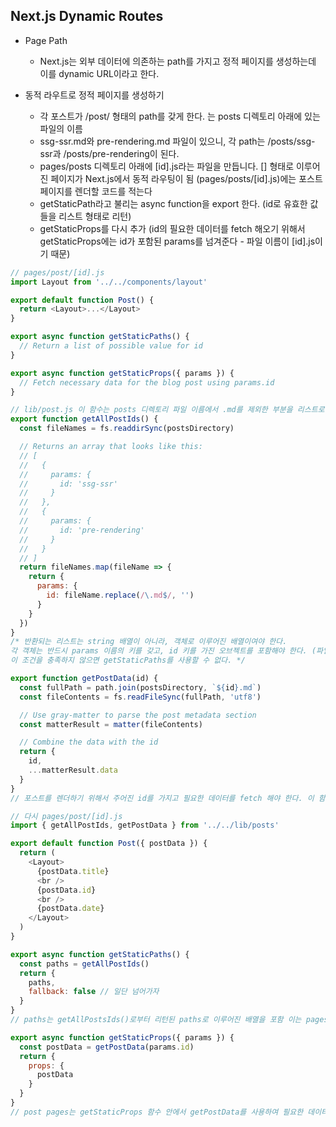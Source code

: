 ## Next.js Dynamic Routes

- Page Path

  - Next.js는 외부 데이터에 의존하는 path를 가지고 정적 페이지를 생성하는데 이를 dynamic URL이라고 한다.

- 동적 라우트로 정적 페이지를 생성하기
  - 각 포스트가 /post/<id> 형태의 path를 갖게 한다. <id>는 posts 디렉토리 아래에 있는 파일의 이름
  - ssg-ssr.md와 pre-rendering.md 파일이 있으니, 각 path는 /posts/ssg-ssr과 /posts/pre-rendering이 된다.
  - pages/posts 디렉토리 아래에 [id].js라는 파일을 만듭니다. [] 형태로 이루어진 페이지가 Next.js에서 동적 라우팅이 됨 (pages/posts/[id].js)에는 포스트 페이지를 렌더할 코드를 적는다
  - getStaticPath라고 불리는 async function을 export 한다. (id로 유효한 값들을 리스트 형태로 리턴)
  - getStaticProps를 다시 추가 (id의 필요한 데이터를 fetch 해오기 위해서 getStaticProps에는 id가 포함된 params를 넘겨준다 - 파일 이름이 [id].js이기 때문)

```Javascript
// pages/post/[id].js
import Layout from '../../components/layout'

export default function Post() {
  return <Layout>...</Layout>
}

export async function getStaticPaths() {
  // Return a list of possible value for id
}

export async function getStaticProps({ params }) {
  // Fetch necessary data for the blog post using params.id
}

// lib/post.js 이 함수는 posts 디렉토리 파일 이름에서 .md를 제외한 부분을 리스트로 반환한다.
export function getAllPostIds() {
  const fileNames = fs.readdirSync(postsDirectory)

  // Returns an array that looks like this:
  // [
  //   {
  //     params: {
  //       id: 'ssg-ssr'
  //     }
  //   },
  //   {
  //     params: {
  //       id: 'pre-rendering'
  //     }
  //   }
  // ]
  return fileNames.map(fileName => {
    return {
      params: {
        id: fileName.replace(/\.md$/, '')
      }
    }
  })
}
/* 반환되는 리스트는 string 배열이 아니라, 객체로 이루어진 배열이여야 한다.
각 객체는 반드시 params 이름의 키를 갖고, id 키를 가진 오브젝트를 포함해야 한다. (파일 이름이 [id]이기 때문이다.)
이 조건을 충족하지 않으면 getStaticPaths를 사용할 수 없다. */

export function getPostData(id) {
  const fullPath = path.join(postsDirectory, `${id}.md`)
  const fileContents = fs.readFileSync(fullPath, 'utf8')

  // Use gray-matter to parse the post metadata section
  const matterResult = matter(fileContents)

  // Combine the data with the id
  return {
    id,
    ...matterResult.data
  }
}
// 포스트를 렌더하기 위해서 주어진 id를 가지고 필요한 데이터를 fetch 해야 한다. 이 함수는 id를 가지고 포스트 데이터를 리턴하게 된다.

// 다시 pages/post/[id].js
import { getAllPostIds, getPostData } from '../../lib/posts'

export default function Post({ postData }) {
  return (
    <Layout>
      {postData.title}
      <br />
      {postData.id}
      <br />
      {postData.date}
    </Layout>
  )
}

export async function getStaticPaths() {
  const paths = getAllPostIds()
  return {
    paths,
    fallback: false // 일단 넘어가자
  }
}
// paths는 getAllPostsIds()로부터 리턴된 paths로 이루어진 배열을 포함 이는 pages/posts/[id].js로 정의된 params를 포함

export async function getStaticProps({ params }) {
  const postData = getPostData(params.id)
  return {
    props: {
      postData
    }
  }
}
// post pages는 getStaticProps 함수 안에서 getPostData를 사용하여 필요한 데이터를 가져오고 props로 리턴하게 된다.
```
